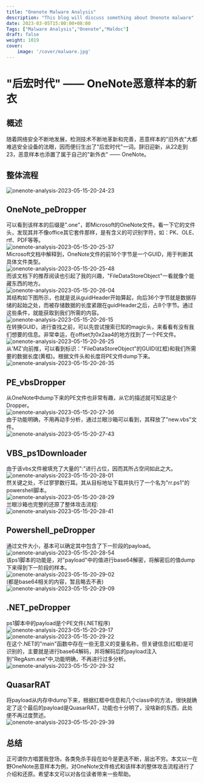 ```yaml
---
title: "Onenote Malware Analysis"
description: "This blog will discuss something about Onenote malware"
date: 2023-03-05T15:00:00+08:00
Tags: ["Malware Analysis","Onenote","Maldoc"]
draft: false
weight: 1019
cover: 
    image: '/cover/malware.jpg'
---
```


# **"后宏时代" —— OneNote恶意样本的新衣**
## 概述  
随着网络安全不断地发展，检测技术不断地革新和完善，恶意样本的"旧外衣"大都难逃安全设备的法眼，因而便衍生出了"后宏时代"一词。辞旧迎新，从22走到23，恶意样本也添置了属于自己的"新外衣" —— OneNote。  
## 整体流程  
![onenote-analysis-2023-05-15-20-24-23](https://g0mx-picbed.oss-cn-beijing.aliyuncs.com/blogs/pictures/onenote-analysis-2023-05-15-20-24-23.png)  
## OneNote_peDropper  
可以看到该样本的后缀是".one"，即Microsoft的OneNote文件。看一下它的文件头，发现其并不像office其它套件那样，是有含义的可识别字符，如：PK、OLE、rtf、PDF等等。  
![onenote-analysis-2023-05-15-20-25-37](https://g0mx-picbed.oss-cn-beijing.aliyuncs.com/blogs/pictures/onenote-analysis-2023-05-15-20-25-37.png)  
Microsoft文档中解释到，OneNote文件的前16个字节是一个GUID，用于判断其具体文件类型。  
![onenote-analysis-2023-05-15-20-25-48](https://g0mx-picbed.oss-cn-beijing.aliyuncs.com/blogs/pictures/onenote-analysis-2023-05-15-20-25-48.png)  
而该文档下的推荐阅读也引起了我的兴趣，"FileDataStoreObject"一看就像个能藏东西的地方。  
![onenote-analysis-2023-05-15-20-26-04](https://g0mx-picbed.oss-cn-beijing.aliyuncs.com/blogs/pictures/onenote-analysis-2023-05-15-20-26-04.png)  
其结构如下图所示，也就是说从guidHeader开始算起，向后36个字节就是数据存储的起始之处，而被存储数据的长度紧跟在guidHeader之后，占8个字节。通过这些条件，就能获取到我们所需的内容。  
![onenote-analysis-2023-05-15-20-26-15](https://g0mx-picbed.oss-cn-beijing.aliyuncs.com/blogs/pictures/onenote-analysis-2023-05-15-20-26-15.png)  
在转换GUID，进行查找之前，可以先尝试搜索已知的magic头，来看看有没有我们想要的信息。非常幸运，在offset为0x2aa4的地方找到了一个PE文件。  
![onenote-analysis-2023-05-15-20-26-25](https://g0mx-picbed.oss-cn-beijing.aliyuncs.com/blogs/pictures/onenote-analysis-2023-05-15-20-26-25.png)  
从'MZ'向前推，可以看到标识："FileDataStoreObject"的GUID(红框)和我们所需要的数据长度(黄框)。根据文件头和长度将PE文件dump下来。  
![onenote-analysis-2023-05-15-20-26-35](https://g0mx-picbed.oss-cn-beijing.aliyuncs.com/blogs/pictures/onenote-analysis-2023-05-15-20-26-35.png)  
## PE_vbsDropper  
从OneNote中dump下来的PE文件也非常有趣，从它的描述就可知这是个Dropper。  
![onenote-analysis-2023-05-15-20-27-36](https://g0mx-picbed.oss-cn-beijing.aliyuncs.com/blogs/pictures/onenote-analysis-2023-05-15-20-27-36.png)  
由于功能明确，不用再动手分析，通过兰眼沙箱可以看到，其释放了"new.vbs"文件。  
![onenote-analysis-2023-05-15-20-27-43](https://g0mx-picbed.oss-cn-beijing.aliyuncs.com/blogs/pictures/onenote-analysis-2023-05-15-20-27-43.png)  
## VBS_ps1Downloader  
由于该vbs文件被填充了大量的":"进行占位，因而其所占空间如此之大。  
![onenote-analysis-2023-05-15-20-28-01](https://g0mx-picbed.oss-cn-beijing.aliyuncs.com/blogs/pictures/onenote-analysis-2023-05-15-20-28-01.png)  
然关键之处，不过寥寥数行耳。其从目标地址下载并执行了一个名为"rr.ps1"的powershell脚本。  
![onenote-analysis-2023-05-15-20-28-29](https://g0mx-picbed.oss-cn-beijing.aliyuncs.com/blogs/pictures/onenote-analysis-2023-05-15-20-28-29.png)    
兰眼沙箱也完整的还原了整体攻击流程:  
![onenote-analysis-2023-05-15-20-28-41](https://g0mx-picbed.oss-cn-beijing.aliyuncs.com/blogs/pictures/onenote-analysis-2023-05-15-20-28-41.png)  
## Powershell_peDropper  
通过文件大小，基本可以确定其中包含了下一阶段的payload。  
![onenote-analysis-2023-05-15-20-28-54](https://g0mx-picbed.oss-cn-beijing.aliyuncs.com/blogs/pictures/onenote-analysis-2023-05-15-20-28-54.png)  
该ps1脚本的功能是，对"payload"中的值进行base64解密，将解密后的值dump下来得到下一阶段的样本。  
![onenote-analysis-2023-05-15-20-29-02](https://g0mx-picbed.oss-cn-beijing.aliyuncs.com/blogs/pictures/onenote-analysis-2023-05-15-20-29-02.png)  
(都是base64相关的内容，暂且略去不表)  
![onenote-analysis-2023-05-15-20-29-09](https://g0mx-picbed.oss-cn-beijing.aliyuncs.com/blogs/pictures/onenote-analysis-2023-05-15-20-29-09.png)  
## .NET_peDropper  
ps1脚本中的payload是个PE文件(.NET程序)  
![onenote-analysis-2023-05-15-20-29-17](https://g0mx-picbed.oss-cn-beijing.aliyuncs.com/blogs/pictures/onenote-analysis-2023-05-15-20-29-17.png)  
![onenote-analysis-2023-05-15-20-29-22](https://g0mx-picbed.oss-cn-beijing.aliyuncs.com/blogs/pictures/onenote-analysis-2023-05-15-20-29-22.png)  
在这个.NET的"main"函数中存在一些无意义的变量名称，但关键信息(红框)是可识别的，主要就是进行base64解码，并将解码后的payload注入到"RegAsm.exe"中,功能明确，不再进行过多分析。  
![onenote-analysis-2023-05-15-20-29-32](https://g0mx-picbed.oss-cn-beijing.aliyuncs.com/blogs/pictures/onenote-analysis-2023-05-15-20-29-32.png)  
## QuasarRAT
将payload从内存中dump下来，根据红框中信息和几个class中的方法，很快就确定了这个最后的payload是QuasarRAT，功能也十分明了，没啥新的东西，此处便不再过度赘述。  
![onenote-analysis-2023-05-15-20-29-39](https://g0mx-picbed.oss-cn-beijing.aliyuncs.com/blogs/pictures/onenote-analysis-2023-05-15-20-29-39.png)  
## 总结  
正可谓你方唱罢我登场，各类免杀手段在如今是更迭不断，层出不穷。本文以一在野OneNote恶意样本为例，对OneNote文件格式和该样本的整体攻击流程进行了介绍和还原。希望本文可以对各位读者带来一些帮助。